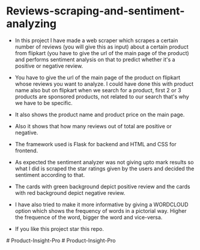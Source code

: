 # Reviews-scraping-and-sentiment-analyzing  

- In this project I have made a web scraper which scrapes a certain number of reviews (you will give this as input) about a certain product from flipkart (you have to give the url of the main page of the product) and performs sentiment analysis on that to predict whether it's a positive or negative review.

- You have to give the url of the main page of the product on flipkart whose reviews you want to analyze. I could have done this with product name also but on flipkart when we search for a product, first 2 or 3 products are sponsored products, not related to our search that's why we have to be specific. 

- It also shows the product name and product price on the main page.  

- Also it shows that how many reviews out of total are positive or negative.  

- The framework used is Flask for backend and HTML and CSS for frontend.  

- As expected the sentiment analyzer was not giving upto mark results so what I did is scraped the star ratings given by the users and decided the sentiment according to that.  

- The cards with green background depict positive review and the cards with red background depict negative review.  

- I have also tried to make it more informative by giving a WORDCLOUD option which shows the frequency of words in a pictorial way. Higher the frequence of the word, bigger the word and vice-versa.

- If you like this project star this repo.  


#   P r o d u c t - I n s i g h t - P r o  
 #   P r o d u c t - I n s i g h t - P r o  
 
